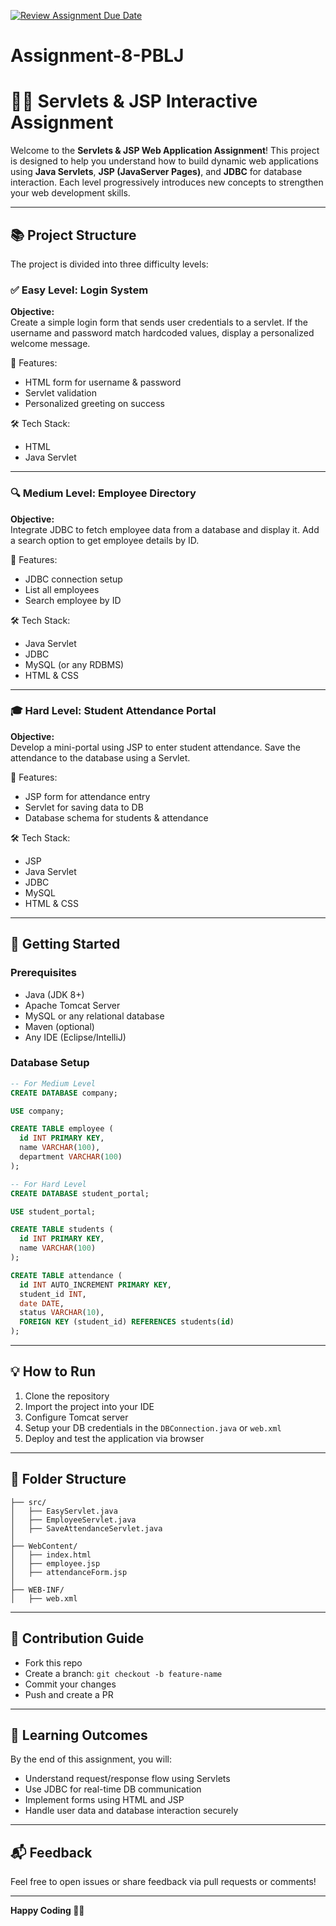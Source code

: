 [![Review Assignment Due Date](https://classroom.github.com/assets/deadline-readme-button-22041afd0340ce965d47ae6ef1cefeee28c7c493a6346c4f15d667ab976d596c.svg)](https://classroom.github.com/a/M_ZGEHCa)
# Assignment-8-PBLJ

# 🧑‍💻 Servlets & JSP Interactive Assignment

Welcome to the **Servlets & JSP Web Application Assignment**! This project is designed to help you understand how to build dynamic web applications using **Java Servlets**, **JSP (JavaServer Pages)**, and **JDBC** for database interaction. Each level progressively introduces new concepts to strengthen your web development skills.

---

## 📚 Project Structure

The project is divided into three difficulty levels:

### ✅ Easy Level: Login System

**Objective:**  
Create a simple login form that sends user credentials to a servlet. If the username and password match hardcoded values, display a personalized welcome message.

📁 Features:
- HTML form for username & password
- Servlet validation
- Personalized greeting on success

🛠 Tech Stack:
- HTML
- Java Servlet

---

### 🔍 Medium Level: Employee Directory

**Objective:**  
Integrate JDBC to fetch employee data from a database and display it. Add a search option to get employee details by ID.

📁 Features:
- JDBC connection setup
- List all employees
- Search employee by ID

🛠 Tech Stack:
- Java Servlet
- JDBC
- MySQL (or any RDBMS)
- HTML & CSS

---

### 🎓 Hard Level: Student Attendance Portal

**Objective:**  
Develop a mini-portal using JSP to enter student attendance. Save the attendance to the database using a Servlet.

📁 Features:
- JSP form for attendance entry
- Servlet for saving data to DB
- Database schema for students & attendance

🛠 Tech Stack:
- JSP
- Java Servlet
- JDBC
- MySQL
- HTML & CSS

---

## 🚀 Getting Started

### Prerequisites

- Java (JDK 8+)
- Apache Tomcat Server
- MySQL or any relational database
- Maven (optional)
- Any IDE (Eclipse/IntelliJ)

### Database Setup

```sql
-- For Medium Level
CREATE DATABASE company;

USE company;

CREATE TABLE employee (
  id INT PRIMARY KEY,
  name VARCHAR(100),
  department VARCHAR(100)
);

-- For Hard Level
CREATE DATABASE student_portal;

USE student_portal;

CREATE TABLE students (
  id INT PRIMARY KEY,
  name VARCHAR(100)
);

CREATE TABLE attendance (
  id INT AUTO_INCREMENT PRIMARY KEY,
  student_id INT,
  date DATE,
  status VARCHAR(10),
  FOREIGN KEY (student_id) REFERENCES students(id)
);
```

---

## 💡 How to Run

1. Clone the repository
2. Import the project into your IDE
3. Configure Tomcat server
4. Setup your DB credentials in the `DBConnection.java` or `web.xml`
5. Deploy and test the application via browser

---

## 📌 Folder Structure

```
├── src/
│   ├── EasyServlet.java
│   ├── EmployeeServlet.java
│   ├── SaveAttendanceServlet.java
│
├── WebContent/
│   ├── index.html
│   ├── employee.jsp
│   ├── attendanceForm.jsp
│
├── WEB-INF/
│   ├── web.xml
```

---

## 🙌 Contribution Guide

- Fork this repo
- Create a branch: `git checkout -b feature-name`
- Commit your changes
- Push and create a PR

---

## 🧠 Learning Outcomes

By the end of this assignment, you will:

- Understand request/response flow using Servlets
- Use JDBC for real-time DB communication
- Implement forms using HTML and JSP
- Handle user data and database interaction securely

---

## 📬 Feedback

Feel free to open issues or share feedback via pull requests or comments!

---

**Happy Coding 👨‍💻**
